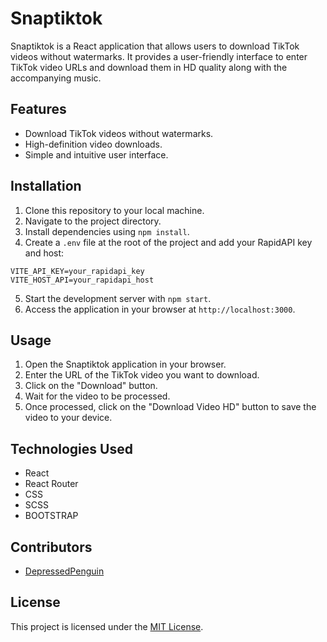 <!DOCTYPE html>
<html lang="en">
<head>
    <meta charset="UTF-8">
    <meta name="viewport" content="width=device-width, initial-scale=1.0">
</head>
<body>
    <h1>Snaptiktok</h1>
    <p>Snaptiktok is a React application that allows users to download TikTok videos without watermarks. It provides a user-friendly interface to enter TikTok video URLs and download them in HD quality along with the accompanying music.</p>
    <h2>Features</h2>
    <ul>
        <li>Download TikTok videos without watermarks.</li>
        <li>High-definition video downloads.</li>
        <li>Simple and intuitive user interface.</li>
    </ul>
    <h2>Installation</h2>
    <ol>
        <li>Clone this repository to your local machine.</li>
        <li>Navigate to the project directory.</li>
        <li>Install dependencies using <code>npm install</code>.</li>
        <li>Create a <code>.env</code> file at the root of the project and add your RapidAPI key and host:</li>
    </ol>
    <pre><code>VITE_API_KEY=your_rapidapi_key
VITE_HOST_API=your_rapidapi_host</code></pre>
    <ol start="5">
        <li>Start the development server with <code>npm start</code>.</li>
        <li>Access the application in your browser at <code>http://localhost:3000</code>.</li>
    </ol>
    <h2>Usage</h2>
    <ol>
        <li>Open the Snaptiktok application in your browser.</li>
        <li>Enter the URL of the TikTok video you want to download.</li>
        <li>Click on the "Download" button.</li>
        <li>Wait for the video to be processed.</li>
        <li>Once processed, click on the "Download Video HD" button to save the video to your device.</li>
    </ol>
    <h2>Technologies Used</h2>
    <ul>
        <li>React</li>
        <li>React Router</li>
        <li>CSS</li>
        <li>SCSS</li>
         <li>BOOTSTRAP</li>
    </ul>
    <h2>Contributors</h2>
    <ul>
        <li><a href="https://github.com/DepressedPenguin">DepressedPenguin</a></li>
    </ul>
    <h2>License</h2>
    <p>This project is licensed under the <a href="LICENSE">MIT License</a>.</p>
</body>
</html>
